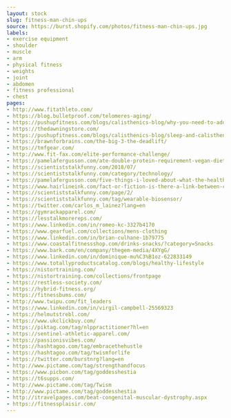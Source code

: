 ```yaml
---
layout: stock
slug: fitness-man-chin-ups
source: https://burst.shopify.com/photos/fitness-man-chin-ups.jpg
labels:
- exercise equipment
- shoulder
- muscle
- arm
- physical fitness
- weights
- joint
- abdomen
- fitness professional
- chest
pages:
- http://www.fitathleto.com/
- https://blog.bulletproof.com/telomeres-aging/
- https://pushupfitness.com/blogs/calisthenics-blog/why-you-need-to-add-pull-ups-to-your-routine
- https://thedawningstore.com/
- https://pushupfitness.com/blogs/calisthenics-blog/sleep-and-calisthenics-how-much-do-i-need
- https://brawnforbrains.com/the-big-3-the-deadlift/
- https://tmfgear.com/
- http://www.fit-fax.com/elite-performance-challenge/
- https://pamelafergusson.com/ate-double-protein-requirement-vegan-diet/
- https://scientiststalkfunny.com/2018/07/
- https://scientiststalkfunny.com/category/technology/
- https://pamelafergusson.com/five-things-i-loved-about-what-the-health-and-three-things-i-didnt/
- https://www.hairlineink.com/fact-or-fiction-is-there-a-link-between-creatine-and-hair-loss/
- https://scientiststalkfunny.com/page/2/
- https://scientiststalkfunny.com/tag/wearable-biosensor/
- https://twitter.com/carlos_m_lainez?lang=en
- https://gymrackapparel.com/
- https://lesstalkmorereps.com/
- https://www.linkedin.com/in/romeo-kc-3327b4170
- https://www.gearfuel.com/collections/mens-clothing
- https://www.linkedin.com/in/brian-culhane-1b79775
- https://www.coastalfitnessshop.com/drinks-snacks/?category=Snacks
- https://www.bark.com/en/company/thegem-media/4XYgG/
- https://www.linkedin.com/in/dominique-mu%C3%B1oz-622833149
- https://www.totallyproductscatalog.com/blogs/healthy-lifestyle
- https://nistortraining.com/
- https://nistortraining.com/collections/frontpage
- https://restless-society.com/
- https://hybrid-fitness.org/
- https://fitnessbums.com/
- http://www.twipu.com/fit_leaders
- https://www.linkedin.com/in/virgil-campbell-25569323
- https://helmutstrebl.com/
- https://www.ukclickbuy.com/
- https://piktag.com/tag/nlppractitioner?hl=en
- https://sentinel-athletic-apparel.com/
- https://passionisvibes.com/
- https://hashtagoo.com/tag/embracethehustle
- https://hashtagoo.com/tag/twismforlife
- https://twitter.com/burstnrg?lang=en
- http://www.pictame.com/tag/strengthandfocus
- https://www.picbon.com/tag/goddesshestia
- https://t6supps.com/
- http://www.pictame.com/tag/Twism
- http://www.pictame.com/tag/goddesshestia
- http://itravelpages.com/beat-congenital-muscular-dystrophy.aspx
- https://fitnessplaisir.com/
---
```

